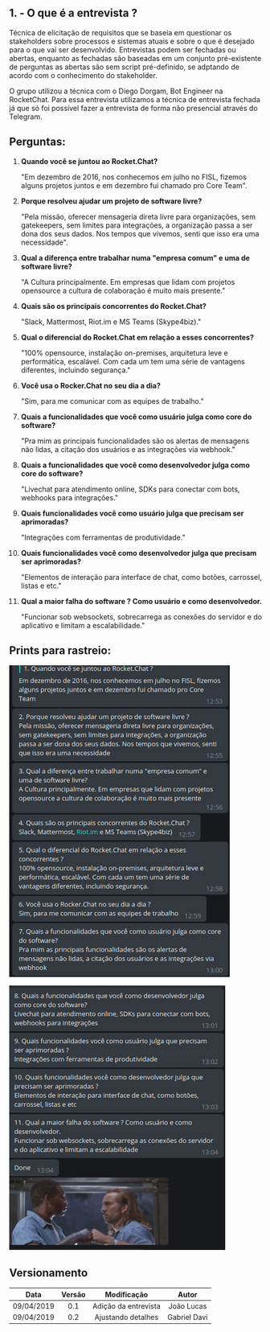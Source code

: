 ## 1. - O que é a entrevista ?

Técnica de elicitação de requisitos que se baseia em questionar os stakeholders sobre processos e sistemas atuais e sobre o que é desejado para o que vai ser desenvolvido. Entrevistas podem ser fechadas ou abertas, enquanto as fechadas são baseadas em um conjunto pré-existente de perguntas as abertas são sem script pré-definido, se adptando de acordo com o conhecimento do stakeholder.

O grupo utilizou a técnica com o Diego Dorgam, Bot Engineer na RocketChat. Para essa entrevista utilizamos a técnica de entrevista fechada já que só foi possível fazer a entrevista de forma não presencial através do Telegram. 

## Perguntas:

1. **Quando você se juntou ao Rocket.Chat?**


     "Em dezembro de 2016, nos conhecemos em julho no FISL, fizemos alguns projetos juntos e em dezembro fui chamado pro Core Team".


2. **Porque resolveu ajudar um projeto de software livre?**


     "Pela missão, oferecer mensageria direta livre para organizações, sem gatekeepers, sem limites para integrações, a organização passa a ser dona dos seus dados. Nos tempos que vivemos, senti que isso era uma necessidade".


3. **Qual a diferença entre trabalhar numa "empresa comum" e uma de software livre?**


     "A Cultura principalmente. Em empresas que lidam com projetos opensource a cultura de colaboração é muito mais presente."


4. **Quais são os principais concorrentes do Rocket.Chat?**


     "Slack, Mattermost, Riot.im e MS Teams (Skype4biz)."


5. **Qual o diferencial do Rocket.Chat em relação a esses concorrentes?**


     "100% opensource, instalação on-premises, arquitetura leve e performática, escalável. Com cada um tem uma série de vantagens diferentes, incluindo segurança."


6. **Você usa o Rocker.Chat no seu dia a dia?**


     "Sim, para me comunicar com as equipes de trabalho."


7. **Quais a funcionalidades que você como usuário julga como core do software?**


     "Pra mim as principais funcionalidades são os alertas de mensagens não lidas, a citação dos usuários e as integrações via webhook."


8. **Quais a funcionalidades que você como desenvolvedor julga como core do software?**


    "Livechat para atendimento online, SDKs para conectar com bots, webhooks para integrações."


9. **Quais funcionalidades você como usuário julga que precisam ser aprimoradas?** 


    "Integrações com ferramentas de produtividade."


10. **Quais funcionalidades você como desenvolvedor julga que precisam ser aprimoradas?** 


    "Elementos de interação para interface de chat, como botões, carrossel, listas e etc."


11. **Qual a maior falha do software ? Como usuário e como desenvolvedor.**


    "Funcionar sob websockets, sobrecarrega as conexões do servidor e do aplicativo e limitam a escalabilidade."


## Prints para rastreio:

![Prints](../img/Elicitacao/parte1-print.png)

![Prints](../img/Elicitacao/parte2-print.png)


## Versionamento

| Data | Versão | Modificação | Autor |
|  :------: | :------: | :------: | :------: |
| 09/04/2019 | 0.1 | Adição da entrevista | João Lucas |
| 09/04/2019 | 0.2 | Ajustando detalhes | Gabriel Davi |